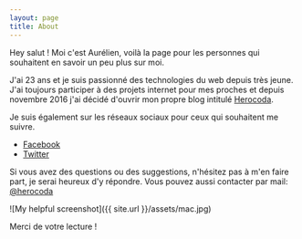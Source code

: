 ```yaml
---
layout: page
title: About
---
```


<p class="message">
  Hey salut ! Moi c'est Aurélien, voilà la page pour les personnes qui souhaitent en savoir un peu plus sur moi.
</p>

J'ai 23 ans et je suis passionné des technologies du web depuis très jeune. J'ai toujours participer à des projets internet pour mes proches et depuis novembre 2016 j'ai décidé d'ouvrir mon propre blog intitulé [Herocoda](https://herocoda.github.io). 

Je suis également sur les réseaux sociaux pour ceux qui souhaitent me suivre.

* [Facebook](http://facebook.com)
* [Twitter](http://twitter.com)

Si vous avez des questions ou des suggestions, n'hésitez pas à m'en faire part, je serai heureux d'y répondre. Vous pouvez aussi contacter par mail: [@herocoda](mailto:aurelien@blanes.fr)

![My helpful screenshot]({{ site.url }}/assets/mac.jpg)

Merci de votre lecture !
